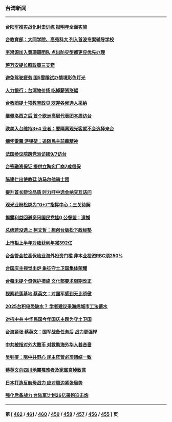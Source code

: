 ### 台湾新闻
---
#### [台陆军推实战化射击训练 拟明年全面实施](../../pages/ncid1349361/n13818432.md) 
#### [台教育部：大同学院、高苑科大 列入首波专案辅导学校](../../pages/ncid1349361/n13818650.md) 
#### [李鸿源加入黄珊珊团队 点出防灾型都更应优先办理](../../pages/ncid1349361/n13818648.md) 
#### [蒋万安提长照政策三支箭](../../pages/ncid1349361/n13818654.md) 
#### [避免驾驶疲劳 国5雪隧试办情境彩色灯光](../../pages/ncid1349361/n13818656.md) 
#### [人力银行：台湾物价扬 吃掉薪资涨幅](../../pages/ncid1349361/n13818668.md) 
#### [台教团提十项教育政见 欢迎各候选人采纳](../../pages/ncid1349361/n13818663.md) 
#### [继佩洛西之后 首个欧洲高层代表团本周访台](../../pages/ncid1349361/n13818598.md) 
#### [欧美入台维持3+4 业者：要隔离观光客就不会选择来台](../../pages/ncid1349361/n13818572.md) 
#### [缅怀雷震 游锡堃：追随民主前辈精神](../../pages/ncid1349361/n13818602.md) 
#### [法国参议院跨党派访团9/7访台](../../pages/ncid1349361/n13818604.md) 
#### [台签融资保证 提供立陶宛厂商7成信保](../../pages/ncid1349361/n13818605.md) 
#### [陈建仁出使教廷 访马尔他骑士团](../../pages/ncid1349361/n13818608.md) 
#### [提升首长辩论品质 时力吁中选会纳交互诘问](../../pages/ncid1349361/n13818573.md) 
#### [观光业盼松绑为“0+7”指挥中心：三关待解](../../pages/ncid1349361/n13818570.md) 
#### [揭露利益回避资讯国民党挂0 公督盟：遗憾](../../pages/ncid1349361/n13818568.md) 
#### [总统若没选上 柯文哲：想创台版松下政经塾](../../pages/ncid1349361/n13818567.md) 
#### [上市柜上半年对陆获利年减392亿](../../pages/ncid1349361/n13818566.md) 
#### [台金管会拉高保险业海外投资门槛 非本业投资RBC须250%](../../pages/ncid1349361/n13818522.md) 
#### [台国庆主视觉出炉 象征守土卫国集体荣耀](../../pages/ncid1349361/n13818470.md) 
#### [台蘋未提个资保护措施 文化部要求限期改正](../../pages/ncid1349361/n13818453.md) 
#### [视察花莲基地 蔡英文：对国军感到无比骄傲](../../pages/ncid1349361/n13818456.md) 
#### [2025台积电恐缺水？ 学者建议采海绵城市工法蓄水](../../pages/ncid1349361/n13818448.md) 
#### [对抗中共 中华民国今年国庆主题为守土卫国](../../pages/ncid1349361/n13818356.md) 
#### [台海紧张 蔡英文：国军战备任务后 战力更强悍](../../pages/ncid1349361/n13818392.md) 
#### [中共被指对外大撒币 对救助海外华人甚吝啬](../../pages/ncid1349361/n13818301.md) 
#### [吴钊燮：阻中共野心 民主阵营必须团结一致](../../pages/ncid1349361/n13818287.md) 
#### [蔡英文向四川地震罹难者及家属哀悼致意](../../pages/ncid1349361/n13818235.md) 
#### [日本打造反航母战力 应对周边紧张局势](../../pages/ncid1349361/n13818031.md) 
#### [强化后备战力 台陆军计划26亿采购迫击炮](../../pages/ncid1349361/n13817803.md) 

---
#### 第 [ [462](./462.md) / [461](./461.md) / [460](./460.md) / [459](./459.md) / [458](./458.md) / [457](./457.md) / [456](./456.md) / [455](./455.md) ] 页
